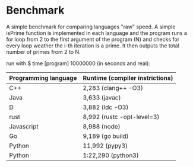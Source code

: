 # Benchmark
A simple benchmark for comparing languages "raw" speed. A simple isPrime
function is implemented in each language and the program runs a for loop from 2
to the first argument of the program (N) and checks for every loop weather the
i-th iteration is a prime. It then outputs the total number of primes from 2 to
N.

run with $ time [program] 10000000 (in seconds and real):

Programming language | Runtime (compiler instrictions)
-------------------- | -------------------------------
C++                  | 2,283 (clang++ -O3)
Java                 | 3,633 (javac)
D                    | 3,882 (ldc -O3)
rust                 | 8,992 (rustc -opt-level=3)
Javascript           | 8,988 (node)
Go                   | 9,189 (go build)
Python               | 11,992 (pypy3)
Python               | 1:22,290 (python3)
